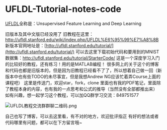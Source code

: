 # UFLDL-Tutorial-notes-code
[UFLDL](http://ufldl.stanford.edu/)全称是：Unsupervised Feature Learning and Deep Learning

旧版本及其中文版已经没用了  旧教程在这里：http://ufldl.stanford.edu/wiki/index.php/UFLDL%E6%95%99%E7%A8%8B
新版本官网地址是：[http://ufldl.stanford.edu/tutorial/](http://ufldl.stanford.edu/tutorial/)
可以去这里下载初始代码和要用到的MNIST数据集：http://ufldl.stanford.edu/tutorial/StarterCode/
这是一个深度学习入门的比较好的教程，还有练习！用的是MATLAB编程！
很多网上的关于这个的博客和代码也都是旧版本的，但是因为旧教程已经看不了了，所以想着自己做一回（新版本中也有些TODO的未尽事宜，但是我想Andrew NG应该忙着弄Course上面的课程吧）
这里是传送门，欢迎star，fork，clone
里面也有我的PDF笔记，里面除了教程本身的内容，也有我的一点思考和公式的推导（当然没有全部都推出来）
如有兴趣，想一起学习这个教程，可以加QQ群学习交流：849751577

![UFLDL教程交流群群聊二维码.png](https://imgconvert.csdnimg.cn/aHR0cHM6Ly91cGxvYWQtaW1hZ2VzLmppYW5zaHUuaW8vdXBsb2FkX2ltYWdlcy8xNTQ2NDg3My0yYjJlZDU4ZjM4NjBiMjUyLnBuZw)

自己也写了博客，可以去这里看，有不对的地方，欢迎批评指正
有好的想法或者代码哪里有问题，都可以在下方留言哦~
